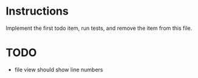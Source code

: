 # Instructions

Implement the first todo item, run tests, and remove the item from this file.

# TODO

- file view should show line numbers
